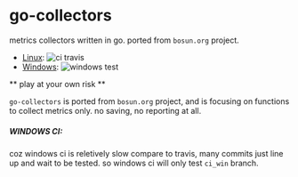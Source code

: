 # go-collectors
metrics collectors written in go. ported from `bosun.org` project.

* [Linux][url_travis]: ![ci travis][ci_travis]
* [Windows][url_ci_win]: ![windows test][ci_windows]  

[ci_travis]: https://travis-ci.org/oliveagle/go-collectors.svg "CI Travis"
[ci_windows]: https://ci.appveyor.com/api/projects/status/github/oliveagle/go-collectors?branch=master&svg=true "Windows Build"

[url_travis]: https://travis-ci.org/oliveagle/go-collectors "url travis"
[url_ci_win]: https://ci.appveyor.com/project/oliveagle/go-collectors/build/1.0.20 "url windows ci"


** play at your own risk **

`go-collectors` is ported from `bosun.org` project, and is focusing on functions to collect metrics only. no saving, no reporting at all. 


##### WINDOWS CI:

coz windows ci is reletively slow compare to travis, many commits just line up and wait to be tested. so windows ci will only test `ci_win` branch. 